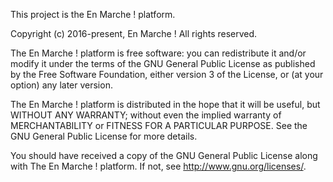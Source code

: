 This project is the En Marche ! platform.

Copyright (c) 2016-present, En Marche !
All rights reserved.

The En Marche ! platform is free software: you can redistribute it and/or modify
it under the terms of the GNU General Public License as published by
the Free Software Foundation, either version 3 of the License, or
(at your option) any later version.

The En Marche ! platform is distributed in the hope that it will be useful,
but WITHOUT ANY WARRANTY; without even the implied warranty of
MERCHANTABILITY or FITNESS FOR A PARTICULAR PURPOSE.  See the
GNU General Public License for more details.

You should have received a copy of the GNU General Public License
along with The En Marche ! platform. If not, see <http://www.gnu.org/licenses/>.
